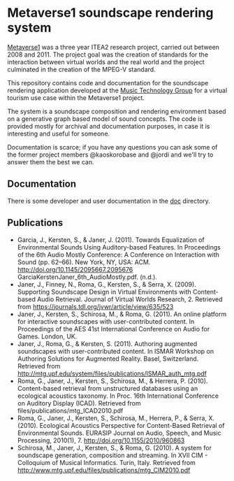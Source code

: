 # Metaverse1 soundscape rendering system

[Metaverse1](http://www.metaverse1.org/) was a three year ITEA2 research project, carried out between 2008 and 2011. The project goal was the creation of standards for the interaction between virtual worlds and the real world and the project culminated in the creation of the MPEG-V standard.

This repository contains code and documentation for the soundscape rendering application developed at the [Music Technology Group](http://mtg.upf.edu) for a virtual tourism use case within the Metaverse1 project.

The system is a soundscape composition and rendering environment based on a generative graph based model of sound concepts. The code is provided mostly for archival and documentation purposes, in case it is interesting and useful for someone.

Documentation is scarce; if you have any questions you can ask some of the former project members @kaoskorobase and @jordi and we'll try to answer them the best we can.

## Documentation

There is some developer and user documentation in the [doc](/doc) directory.

## Publications

* Garcia, J., Kersten, S., & Janer, J. (2011). Towards Equalization of Environmental Sounds Using Auditory-based Features. In Proceedings of the 6th Audio Mostly Conference: A Conference on Interaction with Sound (pp. 62–66). New York, NY, USA: ACM. http://doi.org/10.1145/2095667.2095676
GarciaKerstenJaner_6th_AudioMostly.pdf. (n.d.).
* Janer, J., Finney, N., Roma, G., Kersten, S., & Serra, X. (2009). Supporting Soundscape Design in Virtual Environments with Content-based Audio Retrieval. Journal of Virtual Worlds Research, 2. Retrieved from https://journals.tdl.org/jvwr/article/view/635/523
* Janer, J., Kersten, S., Schirosa, M., & Roma, G. (2011). An online platform for interactive soundscapes with user-contributed content. In Proceedings of the AES 41st International Conference on Audio for Games. London, UK.
* Janer, J., Roma, G., & Kersten, S. (2011). Authoring augmented soundscapes with user-contributed content. In ISMAR Workshop on Authoring Solutions for Augmented Reality. Basel, Switzerland. Retrieved from http://mtg.upf.edu/system/files/publications/ISMAR_auth_mtg.pdf
* Roma, G., Janer, J., Kersten, S., Schirosa, M., & Herrera, P. (2010). Content-based retrieval from unstructured databases using an ecological acoustics taxonomy. In Proc. 16th International Conference on Auditory Display (ICAD). Retrieved from files/publications/mtg_ICAD2010.pdf
* Roma, G., Janer, J., Kersten, S., Schirosa, M., Herrera, P., & Serra, X. (2010). Ecological Acoustics Perspective for Content-Based Retrieval of Environmental Sounds. EURASIP Journal on Audio, Speech, and Music Processing, 2010(1), 7. http://doi.org/10.1155/2010/960863
* Schirosa, M., Janer, J., Kersten, S., & Roma, G. (2010). A system for soundscape generation, composition and streaming. In XVII CIM - Colloquium of Musical Informatics. Turin, Italy. Retrieved from http://www.mtg.upf.edu/files/publications/mtg_CIM2010.pdf
